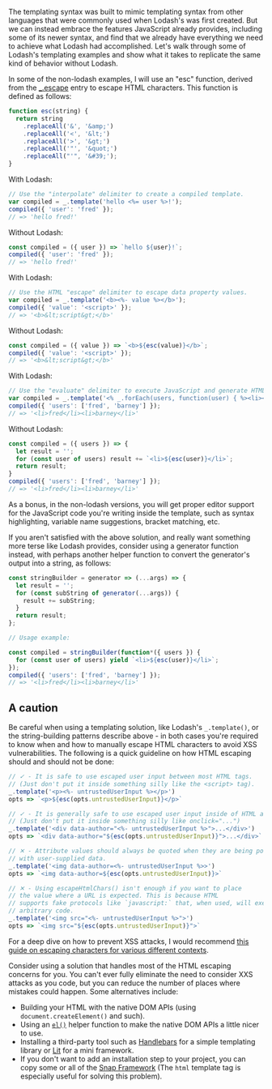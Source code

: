 The templating syntax was built to mimic templating syntax from other languages that were commonly used when Lodash's was first created. But we can instead embrace the features JavaScript already provides, including some of its newer syntax, and find that we already have everything we need to achieve what Lodash had accomplished. Let's walk through some of Lodash's templating examples and show what it takes to replicate the same kind of behavior without Lodash.

In some of the non-lodash examples, I will use an "esc" function, derived from the [_.escape](#!/nolodash/escape) entry to escape HTML characters. This function is defined as follows:

```javascript
function esc(string) {
  return string
    .replaceAll('&', '&amp;')
    .replaceAll('<', '&lt;')
    .replaceAll('>', '&gt;')
    .replaceAll('"', '&quot;')
    .replaceAll("'", '&#39;');
}
```

With Lodash:

```javascript
// Use the "interpolate" delimiter to create a compiled template.
var compiled = _.template('hello <%= user %>!');
compiled({ 'user': 'fred' });
// => 'hello fred!'
```

Without Lodash:

```javascript
const compiled = ({ user }) => `hello ${user}!`;
compiled({ 'user': 'fred' });
// => 'hello fred!'
```

With Lodash:

```javascript
// Use the HTML "escape" delimiter to escape data property values.
var compiled = _.template('<b><%- value %></b>');
compiled({ 'value': '<script>' });
// => '<b>&lt;script&gt;</b>'
```

Without Lodash:

```javascript
const compiled = ({ value }) => `<b>${esc(value)}</b>`;
compiled({ 'value': '<script>' });
// => '<b>&lt;script&gt;</b>'
```

With Lodash:

```javascript
// Use the "evaluate" delimiter to execute JavaScript and generate HTML.
var compiled = _.template('<% _.forEach(users, function(user) { %><li><%- user %></li><% }); %>');
compiled({ 'users': ['fred', 'barney'] });
// => '<li>fred</li><li>barney</li>'
```

Without Lodash:

```javascript
const compiled = ({ users }) => {
  let result = '';
  for (const user of users) result += `<li>${esc(user)}</li>`;
  return result;
}
compiled({ 'users': ['fred', 'barney'] });
// => '<li>fred</li><li>barney</li>'
```

As a bonus, in the non-lodash versions, you will get proper editor support for the JavaScript code you're writing inside the template, such as syntax highlighting, variable name suggestions, bracket matching, etc.

If you aren't satisfied with the above solution, and really want something more terse like Lodash provides, consider using a generator function instead, with perhaps another helper function to convert the generator's output into a string, as follows:

```javascript
const stringBuilder = generator => (...args) => {
  let result = '';
  for (const subString of generator(...args)) {
    result += subString;
  }
  return result;
};

// Usage example:

const compiled = stringBuilder(function*({ users }) {
  for (const user of users) yield `<li>${esc(user)}</li>`;
});
compiled({ 'users': ['fred', 'barney'] });
// => '<li>fred</li><li>barney</li>'
```

## A caution

Be careful when using a templating solution, like Lodash's `_.template()`, or the string-building patterns describe above - in both cases you're required to know when and how to manually escape HTML characters to avoid XSS vulnerabilities. The following is a quick guideline on how HTML escaping should and should not be done:

```javascript
// ✓ - It is safe to use escaped user input between most HTML tags.
// (Just don't put it inside something silly like the <script> tag).
_.template('<p><%- untrustedUserInput %></p>')
opts => `<p>${esc(opts.untrustedUserInput)}</p>`

// ✓ - It is generally safe to use escaped user input inside of HTML attributes.
// (Just don't put it inside something silly like onclick="...")
_.template('<div data-author="<%- untrustedUserInput %>">...</div>')
opts => `<div data-author="${esc(opts.untrustedUserInput)}">...</div>`

// ✕ - Attribute values should always be quoted when they are being populated
// with user-supplied data.
_.template('<img data-author=<%- untrustedUserInput %>>')
opts => `<img data-author=${esc(opts.untrustedUserInput)}>`

// ✕ - Using escapeHtmlChars() isn't enough if you want to place
// the value where a URL is expected. This is because HTML
// supports fake protocols like `javascript:` that, when used, will execute
// arbitrary code.
_.template('<img src="<%- untrustedUserInput %>">')
opts => `<img src="${esc(opts.untrustedUserInput)}">`
```

For a deep dive on how to prevent XSS attacks, I would recommend [this guide on escaping characters for various different contexts](https://cheatsheetseries.owasp.org/cheatsheets/Cross_Site_Scripting_Prevention_Cheat_Sheet.html).

Consider using a solution that handles most of the HTML escaping concerns for you. You can't ever fully eliminate the need to consider XXS attacks as you code, but you can reduce the number of places where mistakes could happen. Some alternatives include:
* Building your HTML with the native DOM APIs (using `document.createElement()` and such).
* Using an [`el()`](#!/utils/el) helper function to make the native DOM APIs a little nicer to use.
* Installing a third-party tool such as [Handlebars](https://handlebarsjs.com/guide/) for a simple templating library or [Lit](https://lit.dev/) for a mini framework.
* If you don't want to add an installation step to your project, you can copy some or all of the [Snap Framework](#!/framework) (The `html` template tag is especially useful for solving this problem).
